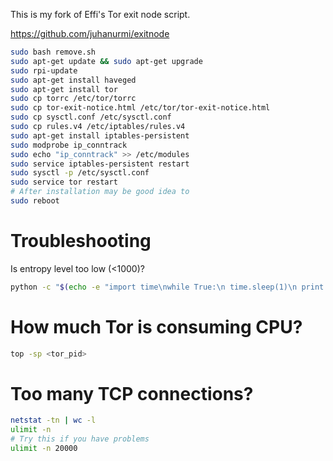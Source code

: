 This is my fork of Effi's Tor exit node script.

https://github.com/juhanurmi/exitnode

```sh
sudo bash remove.sh
sudo apt-get update && sudo apt-get upgrade
sudo rpi-update
sudo apt-get install haveged
sudo apt-get install tor
sudo cp torrc /etc/tor/torrc
sudo cp tor-exit-notice.html /etc/tor/tor-exit-notice.html
sudo cp sysctl.conf /etc/sysctl.conf
sudo cp rules.v4 /etc/iptables/rules.v4
sudo apt-get install iptables-persistent
sudo modprobe ip_conntrack
sudo echo "ip_conntrack" >> /etc/modules
sudo service iptables-persistent restart
sudo sysctl -p /etc/sysctl.conf
sudo service tor restart
# After installation may be good idea to
sudo reboot
```

# Troubleshooting

Is entropy level too low (<1000)?
```sh
python -c "$(echo -e "import time\nwhile True:\n time.sleep(1)\n print open('/proc/sys/kernel/random/entropy_avail', 'rb').read(),")"
```

# How much Tor is consuming CPU?

```sh
top -sp <tor_pid>
```

# Too many TCP connections?

```sh
netstat -tn | wc -l
ulimit -n
# Try this if you have problems
ulimit -n 20000
```
